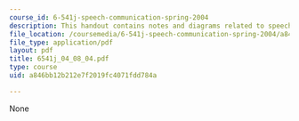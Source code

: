 ```yaml
---
course_id: 6-541j-speech-communication-spring-2004
description: This handout contains notes and diagrams related to speech planning.
file_location: /coursemedia/6-541j-speech-communication-spring-2004/a846bb12b212e7f2019fc4071fdd784a_6541j_04_08_04.pdf
file_type: application/pdf
layout: pdf
title: 6541j_04_08_04.pdf
type: course
uid: a846bb12b212e7f2019fc4071fdd784a

---
```

None